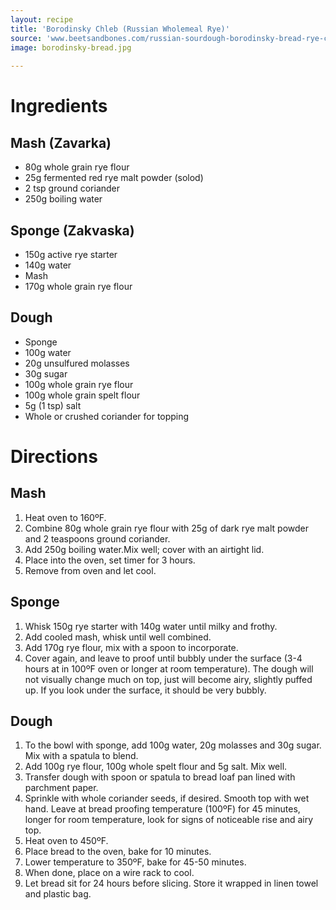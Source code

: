 ```yaml
---
layout: recipe
title: 'Borodinsky Chleb (Russian Wholemeal Rye)'
source: 'www.beetsandbones.com/russian-sourdough-borodinsky-bread-rye-coriander/'
image: borodinsky-bread.jpg
    
---
```


# Ingredients 

## Mash (Zavarka)

- 80g whole grain rye flour
- 25g fermented red rye malt powder (solod)
- 2 tsp ground coriander 
- 250g boiling water

## Sponge (Zakvaska)

- 150g active rye starter
- 140g water
- Mash
- 170g whole grain rye flour

## Dough
- Sponge
- 100g water
- 20g unsulfured molasses
- 30g sugar
- 100g whole grain rye flour
- 100g whole grain spelt flour
- 5g (1 tsp) salt 
- Whole or crushed coriander for topping

# Directions

## Mash 

1. Heat oven to 160ºF. 
2. Combine 80g whole grain rye flour with 25g of dark rye malt powder and 2 teaspoons ground coriander.
3. Add 250g boiling water.Mix well; cover with an airtight lid.
4. Place into the oven, set timer for 3 hours.
5. Remove from oven and let cool. 

## Sponge

1. Whisk 150g rye starter with 140g water until milky and frothy.
2. Add cooled mash, whisk until well combined.
3. Add 170g rye flour, mix with a spoon to incorporate.
4. Cover again, and leave to proof until bubbly under the surface (3-4 hours at in 100ºF oven or longer at room temperature). The dough will not visually change much on top, just will become airy, slightly puffed up. If you look under the surface, it should be very bubbly.

## Dough 

1. To the bowl with sponge, add 100g water, 20g molasses and 30g sugar. Mix with a spatula to blend.
2. Add 100g rye flour, 100g whole spelt flour and 5g salt. Mix well.
3. Transfer dough with spoon or spatula to bread loaf pan lined with parchment paper.
4. Sprinkle with whole coriander seeds, if desired. Smooth top with wet hand. Leave at bread proofing temperature (100ºF) for 45 minutes, longer for room temperature, look for signs of noticeable rise and airy top.
5. Heat oven to 450ºF.
6. Place bread to the oven, bake for 10 minutes.
7. Lower temperature to 350ºF, bake for 45-50 minutes.
8. When done, place on a wire rack to cool.
9. Let bread sit for 24 hours before slicing. Store it wrapped in linen towel and plastic bag.
